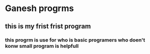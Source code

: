 # Ganesh progrms 
## this is my frist frist program 
### this progrm is use for who is basic programers who doen't konw small program is helpfull